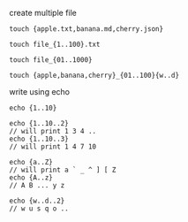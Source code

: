 create multiple file 

```
touch {apple.txt,banana.md,cherry.json}

touch file_{1..100}.txt

touch file_{01..1000}

touch {apple,banana,cherry}_{01..100}{w..d}
```

write using echo

```
echo {1..10}

echo {1..10..2}
// will print 1 3 4 ..
echo {1..10..3}
// will print 1 4 7 10

echo {a..Z}
// will print a ` _ ^ ] [ Z
echo {A..z}
// A B ... y z

echo {w..d..2}
// w u s q o ..
```
